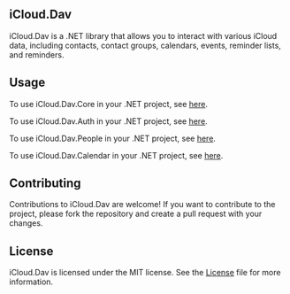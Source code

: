 ## iCloud.Dav
iCloud.Dav is a .NET library that allows you to interact with various iCloud data, including contacts, contact groups, calendars, events, reminder lists, and reminders.

## Usage
To use iCloud.Dav.Core in your .NET project, see [here](src/iCloud.Dav.Core).

To use iCloud.Dav.Auth in your .NET project, see [here](iCloud.Dav.Auth).

To use iCloud.Dav.People in your .NET project, see [here](iCloud.Dav.People).

To use iCloud.Dav.Calendar in your .NET project, see [here](iCloud.Dav.Calendar).

## Contributing
Contributions to iCloud.Dav are welcome! If you want to contribute to the project, please fork the repository and create a pull request with your changes.

## License
iCloud.Dav is licensed under the MIT license. See the [License](License) file for more information.
